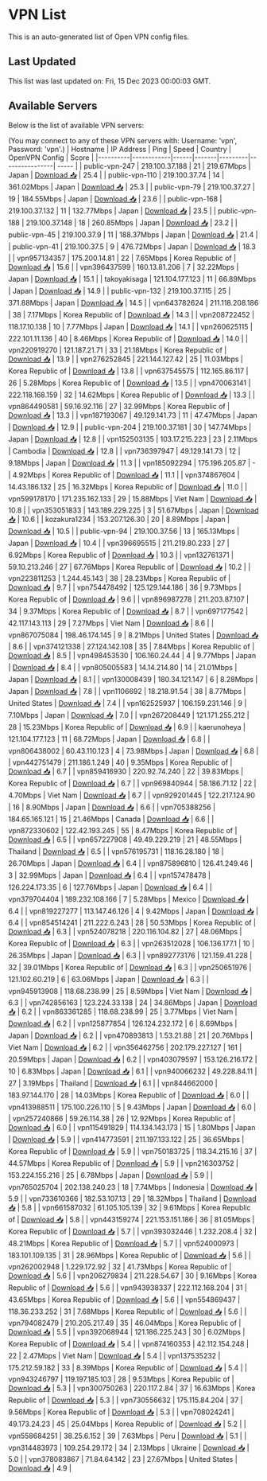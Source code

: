 # VPN List

This is an auto-generated list of Open VPN config files.

## Last Updated

This list was last updated on: Fri, 15 Dec 2023 00:00:03 GMT.

## Available Servers

Below is the list of available VPN servers:

(You may connect to any of these VPN servers with: Username: 'vpn', Password: 'vpn'.)
| Hostname | IP Address | Ping | Speed | Country | OpenVPN Config | Score |
|----------|------------|------|-------|---------|----------------| ----- |
| public-vpn-247 | 219.100.37.188 | 21 | 219.67Mbps | Japan | [Download 📥](./configs/server_0_JP.ovpn) | 25.4 |
| public-vpn-110 | 219.100.37.74 | 14 | 361.02Mbps | Japan | [Download 📥](./configs/server_1_JP.ovpn) | 25.3 |
| public-vpn-79 | 219.100.37.27 | 19 | 184.55Mbps | Japan | [Download 📥](./configs/server_2_JP.ovpn) | 23.6 |
| public-vpn-168 | 219.100.37.132 | 11 | 132.77Mbps | Japan | [Download 📥](./configs/server_3_JP.ovpn) | 23.5 |
| public-vpn-188 | 219.100.37.148 | 18 | 260.85Mbps | Japan | [Download 📥](./configs/server_4_JP.ovpn) | 23.2 |
| public-vpn-45 | 219.100.37.9 | 11 | 188.37Mbps | Japan | [Download 📥](./configs/server_5_JP.ovpn) | 21.4 |
| public-vpn-41 | 219.100.37.5 | 9 | 476.72Mbps | Japan | [Download 📥](./configs/server_6_JP.ovpn) | 18.3 |
| vpn957134357 | 175.200.14.81 | 22 | 7.65Mbps | Korea Republic of | [Download 📥](./configs/server_7_KR.ovpn) | 15.6 |
| vpn396437599 | 160.13.81.206 | 7 | 32.22Mbps | Japan | [Download 📥](./configs/server_8_JP.ovpn) | 15.1 |
| takoyakisaga | 121.104.177.123 | 11 | 66.89Mbps | Japan | [Download 📥](./configs/server_9_JP.ovpn) | 14.9 |
| public-vpn-132 | 219.100.37.115 | 25 | 371.88Mbps | Japan | [Download 📥](./configs/server_10_JP.ovpn) | 14.5 |
| vpn643782624 | 211.118.208.186 | 38 | 7.17Mbps | Korea Republic of | [Download 📥](./configs/server_11_KR.ovpn) | 14.3 |
| vpn208722452 | 118.17.10.138 | 10 | 7.77Mbps | Japan | [Download 📥](./configs/server_12_JP.ovpn) | 14.1 |
| vpn260625115 | 222.101.11.136 | 40 | 8.46Mbps | Korea Republic of | [Download 📥](./configs/server_13_KR.ovpn) | 14.0 |
| vpn220919270 | 121.187.21.71 | 33 | 21.18Mbps | Korea Republic of | [Download 📥](./configs/server_14_KR.ovpn) | 13.9 |
| vpn276252845 | 221.144.127.42 | 25 | 11.03Mbps | Korea Republic of | [Download 📥](./configs/server_15_KR.ovpn) | 13.8 |
| vpn637545575 | 112.165.86.117 | 26 | 5.28Mbps | Korea Republic of | [Download 📥](./configs/server_16_KR.ovpn) | 13.5 |
| vpn470063141 | 222.118.168.159 | 32 | 14.62Mbps | Korea Republic of | [Download 📥](./configs/server_17_KR.ovpn) | 13.3 |
| vpn864490581 | 59.16.92.116 | 27 | 32.99Mbps | Korea Republic of | [Download 📥](./configs/server_18_KR.ovpn) | 13.3 |
| vpn187193067 | 49.129.141.73 | 11 | 47.47Mbps | Japan | [Download 📥](./configs/server_19_JP.ovpn) | 12.9 |
| public-vpn-204 | 219.100.37.181 | 30 | 147.74Mbps | Japan | [Download 📥](./configs/server_20_JP.ovpn) | 12.8 |
| vpn152503135 | 103.17.215.223 | 23 | 2.11Mbps | Cambodia | [Download 📥](./configs/server_21_KH.ovpn) | 12.8 |
| vpn736397947 | 49.129.141.73 | 12 | 9.18Mbps | Japan | [Download 📥](./configs/server_22_JP.ovpn) | 11.3 |
| vpn185092294 | 175.196.205.87 | - | 4.92Mbps | Korea Republic of | [Download 📥](./configs/server_23_KR.ovpn) | 11.1 |
| vpn374867604 | 14.43.186.132 | 25 | 16.32Mbps | Korea Republic of | [Download 📥](./configs/server_24_KR.ovpn) | 11.0 |
| vpn599178170 | 171.235.162.133 | 29 | 15.88Mbps | Viet Nam | [Download 📥](./configs/server_25_VN.ovpn) | 10.8 |
| vpn353051833 | 143.189.229.225 | 3 | 51.67Mbps | Japan | [Download 📥](./configs/server_26_JP.ovpn) | 10.6 |
| kozakura1234 | 153.207.126.30 | 20 | 8.89Mbps | Japan | [Download 📥](./configs/server_27_JP.ovpn) | 10.5 |
| public-vpn-94 | 219.100.37.56 | 13 | 165.13Mbps | Japan | [Download 📥](./configs/server_28_JP.ovpn) | 10.4 |
| vpn396695515 | 211.219.80.233 | 27 | 6.92Mbps | Korea Republic of | [Download 📥](./configs/server_29_KR.ovpn) | 10.3 |
| vpn132761371 | 59.10.213.246 | 27 | 67.76Mbps | Korea Republic of | [Download 📥](./configs/server_30_KR.ovpn) | 10.2 |
| vpn223811253 | 1.244.45.143 | 38 | 28.23Mbps | Korea Republic of | [Download 📥](./configs/server_31_KR.ovpn) | 9.7 |
| vpn754478492 | 125.129.144.186 | 36 | 9.73Mbps | Korea Republic of | [Download 📥](./configs/server_32_KR.ovpn) | 9.6 |
| vpn896987278 | 211.203.87.107 | 34 | 9.37Mbps | Korea Republic of | [Download 📥](./configs/server_33_KR.ovpn) | 8.7 |
| vpn697177542 | 42.117.143.113 | 29 | 7.27Mbps | Viet Nam | [Download 📥](./configs/server_34_VN.ovpn) | 8.6 |
| vpn867075084 | 198.46.174.145 | 9 | 8.21Mbps | United States | [Download 📥](./configs/server_35_US.ovpn) | 8.6 |
| vpn374121338 | 27.124.142.108 | 35 | 7.84Mbps | Korea Republic of | [Download 📥](./configs/server_36_KR.ovpn) | 8.5 |
| vpn498453530 | 106.160.24.44 | 4 | 9.77Mbps | Japan | [Download 📥](./configs/server_37_JP.ovpn) | 8.4 |
| vpn805005583 | 14.14.214.80 | 14 | 21.01Mbps | Japan | [Download 📥](./configs/server_38_JP.ovpn) | 8.1 |
| vpn130008439 | 180.34.121.147 | 6 | 8.28Mbps | Japan | [Download 📥](./configs/server_39_JP.ovpn) | 7.8 |
| vpn1106692 | 18.218.91.54 | 38 | 8.77Mbps | United States | [Download 📥](./configs/server_40_US.ovpn) | 7.4 |
| vpn162525937 | 106.159.231.146 | 9 | 7.10Mbps | Japan | [Download 📥](./configs/server_41_JP.ovpn) | 7.0 |
| vpn267208449 | 121.171.255.212 | 28 | 15.23Mbps | Korea Republic of | [Download 📥](./configs/server_42_KR.ovpn) | 6.9 |
| kaerunoheya | 121.104.177.123 | 11 | 68.72Mbps | Japan | [Download 📥](./configs/server_43_JP.ovpn) | 6.8 |
| vpn806438002 | 60.43.110.123 | 4 | 73.98Mbps | Japan | [Download 📥](./configs/server_44_JP.ovpn) | 6.8 |
| vpn442751479 | 211.186.1.249 | 40 | 9.35Mbps | Korea Republic of | [Download 📥](./configs/server_45_KR.ovpn) | 6.7 |
| vpn859416930 | 220.92.74.240 | 22 | 39.83Mbps | Korea Republic of | [Download 📥](./configs/server_46_KR.ovpn) | 6.7 |
| vpn969840944 | 58.186.71.12 | 22 | 4.70Mbps | Viet Nam | [Download 📥](./configs/server_47_VN.ovpn) | 6.7 |
| vpn929201445 | 122.217.124.90 | 16 | 8.90Mbps | Japan | [Download 📥](./configs/server_48_JP.ovpn) | 6.6 |
| vpn705388256 | 184.65.165.121 | 15 | 21.46Mbps | Canada | [Download 📥](./configs/server_49_CA.ovpn) | 6.6 |
| vpn872330602 | 122.42.193.245 | 55 | 8.47Mbps | Korea Republic of | [Download 📥](./configs/server_50_KR.ovpn) | 6.5 |
| vpn657227908 | 49.49.229.219 | 21 | 48.55Mbps | Thailand | [Download 📥](./configs/server_51_TH.ovpn) | 6.5 |
| vpn576195731 | 118.16.28.180 | 18 | 26.70Mbps | Japan | [Download 📥](./configs/server_52_JP.ovpn) | 6.4 |
| vpn875896810 | 126.41.249.46 | 3 | 32.99Mbps | Japan | [Download 📥](./configs/server_53_JP.ovpn) | 6.4 |
| vpn157478478 | 126.224.173.35 | 6 | 127.76Mbps | Japan | [Download 📥](./configs/server_54_JP.ovpn) | 6.4 |
| vpn379704404 | 189.232.108.166 | 7 | 5.28Mbps | Mexico | [Download 📥](./configs/server_55_MX.ovpn) | 6.4 |
| vpn819227277 | 113.147.46.126 | 4 | 9.42Mbps | Japan | [Download 📥](./configs/server_56_JP.ovpn) | 6.4 |
| vpn854514241 | 211.222.6.243 | 28 | 50.53Mbps | Korea Republic of | [Download 📥](./configs/server_57_KR.ovpn) | 6.3 |
| vpn524078218 | 220.116.104.82 | 27 | 48.06Mbps | Korea Republic of | [Download 📥](./configs/server_58_KR.ovpn) | 6.3 |
| vpn263512028 | 106.136.177.1 | 10 | 26.35Mbps | Japan | [Download 📥](./configs/server_59_JP.ovpn) | 6.3 |
| vpn892773176 | 121.159.41.228 | 32 | 39.01Mbps | Korea Republic of | [Download 📥](./configs/server_60_KR.ovpn) | 6.3 |
| vpn250651976 | 121.102.60.219 | 6 | 63.06Mbps | Japan | [Download 📥](./configs/server_61_JP.ovpn) | 6.3 |
| vpn945913908 | 118.68.238.99 | 25 | 8.59Mbps | Viet Nam | [Download 📥](./configs/server_62_VN.ovpn) | 6.3 |
| vpn742856163 | 123.224.33.138 | 24 | 34.86Mbps | Japan | [Download 📥](./configs/server_63_JP.ovpn) | 6.2 |
| vpn863361285 | 118.68.238.99 | 25 | 3.77Mbps | Viet Nam | [Download 📥](./configs/server_64_VN.ovpn) | 6.2 |
| vpn125877854 | 126.124.232.172 | 6 | 8.69Mbps | Japan | [Download 📥](./configs/server_65_JP.ovpn) | 6.2 |
| vpn470893813 | 1.53.21.88 | 21 | 20.76Mbps | Viet Nam | [Download 📥](./configs/server_66_VN.ovpn) | 6.2 |
| vpn356462756 | 202.179.227.127 | 161 | 20.59Mbps | Japan | [Download 📥](./configs/server_67_JP.ovpn) | 6.2 |
| vpn403079597 | 153.126.216.172 | 10 | 6.83Mbps | Japan | [Download 📥](./configs/server_68_JP.ovpn) | 6.1 |
| vpn940066232 | 49.228.84.11 | 27 | 3.19Mbps | Thailand | [Download 📥](./configs/server_69_TH.ovpn) | 6.1 |
| vpn844662000 | 183.97.144.170 | 28 | 14.03Mbps | Korea Republic of | [Download 📥](./configs/server_70_KR.ovpn) | 6.0 |
| vpn413988511 | 175.100.226.110 | 5 | 9.43Mbps | Japan | [Download 📥](./configs/server_71_JP.ovpn) | 6.0 |
| vpn257240866 | 59.26.114.38 | 26 | 12.92Mbps | Korea Republic of | [Download 📥](./configs/server_72_KR.ovpn) | 6.0 |
| vpn115491829 | 114.134.143.173 | 15 | 1.80Mbps | Japan | [Download 📥](./configs/server_73_JP.ovpn) | 5.9 |
| vpn414773591 | 211.197.133.122 | 25 | 36.65Mbps | Korea Republic of | [Download 📥](./configs/server_74_KR.ovpn) | 5.9 |
| vpn750183725 | 118.34.215.16 | 37 | 44.57Mbps | Korea Republic of | [Download 📥](./configs/server_75_KR.ovpn) | 5.9 |
| vpn216303752 | 153.224.155.216 | 25 | 6.78Mbps | Japan | [Download 📥](./configs/server_76_JP.ovpn) | 5.9 |
| vpn765025704 | 202.138.240.23 | 18 | 7.74Mbps | Indonesia | [Download 📥](./configs/server_77_ID.ovpn) | 5.9 |
| vpn733610366 | 182.53.107.13 | 29 | 18.32Mbps | Thailand | [Download 📥](./configs/server_78_TH.ovpn) | 5.8 |
| vpn661587032 | 61.105.105.139 | 32 | 9.61Mbps | Korea Republic of | [Download 📥](./configs/server_79_KR.ovpn) | 5.8 |
| vpn443159274 | 221.153.151.186 | 36 | 81.05Mbps | Korea Republic of | [Download 📥](./configs/server_80_KR.ovpn) | 5.7 |
| vpn393032446 | 1.232.208.4 | 32 | 48.21Mbps | Korea Republic of | [Download 📥](./configs/server_81_KR.ovpn) | 5.7 |
| vpn524000973 | 183.101.109.135 | 31 | 28.96Mbps | Korea Republic of | [Download 📥](./configs/server_82_KR.ovpn) | 5.6 |
| vpn262002948 | 1.229.172.92 | 32 | 41.73Mbps | Korea Republic of | [Download 📥](./configs/server_83_KR.ovpn) | 5.6 |
| vpn206279834 | 211.228.54.67 | 30 | 9.16Mbps | Korea Republic of | [Download 📥](./configs/server_84_KR.ovpn) | 5.6 |
| vpn943938337 | 222.112.168.204 | 31 | 43.65Mbps | Korea Republic of | [Download 📥](./configs/server_85_KR.ovpn) | 5.6 |
| vpn554869437 | 118.36.233.252 | 31 | 7.68Mbps | Korea Republic of | [Download 📥](./configs/server_86_KR.ovpn) | 5.6 |
| vpn794082479 | 210.205.217.49 | 35 | 46.04Mbps | Korea Republic of | [Download 📥](./configs/server_87_KR.ovpn) | 5.5 |
| vpn392068944 | 121.186.225.243 | 30 | 6.02Mbps | Korea Republic of | [Download 📥](./configs/server_88_KR.ovpn) | 5.4 |
| vpn874160353 | 42.112.154.248 | 22 | 2.47Mbps | Viet Nam | [Download 📥](./configs/server_89_VN.ovpn) | 5.4 |
| vpn137535232 | 175.212.59.182 | 33 | 8.39Mbps | Korea Republic of | [Download 📥](./configs/server_90_KR.ovpn) | 5.4 |
| vpn943246797 | 119.197.185.103 | 28 | 9.53Mbps | Korea Republic of | [Download 📥](./configs/server_91_KR.ovpn) | 5.3 |
| vpn300750263 | 220.117.2.84 | 37 | 16.63Mbps | Korea Republic of | [Download 📥](./configs/server_92_KR.ovpn) | 5.3 |
| vpn730556632 | 175.115.84.204 | 37 | 9.56Mbps | Korea Republic of | [Download 📥](./configs/server_93_KR.ovpn) | 5.3 |
| vpn708024241 | 49.173.24.23 | 45 | 25.04Mbps | Korea Republic of | [Download 📥](./configs/server_94_KR.ovpn) | 5.2 |
| vpn558684251 | 38.25.6.152 | 39 | 7.63Mbps | Peru | [Download 📥](./configs/server_95_PE.ovpn) | 5.1 |
| vpn314483973 | 109.254.29.172 | 34 | 2.13Mbps | Ukraine | [Download 📥](./configs/server_96_UA.ovpn) | 5.0 |
| vpn378083867 | 71.84.64.142 | 23 | 27.67Mbps | United States | [Download 📥](./configs/server_97_US.ovpn) | 4.9 |
